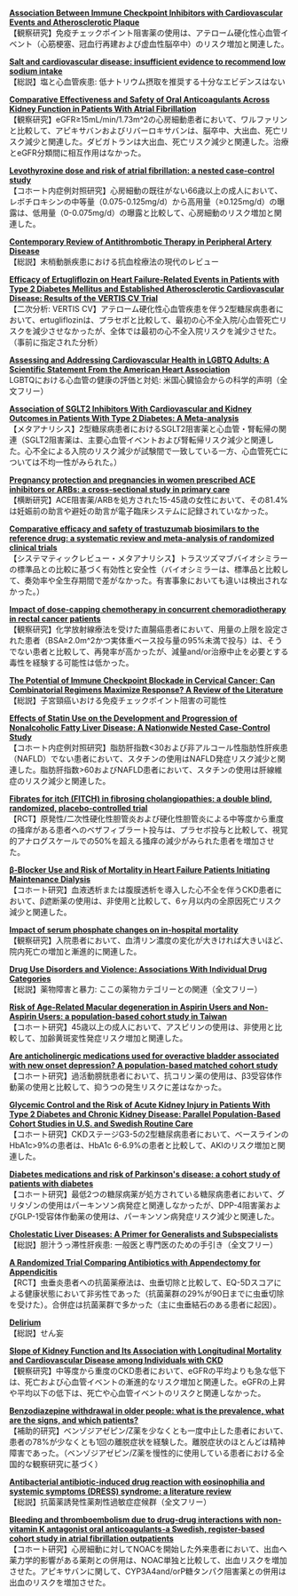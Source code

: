 [**Association Between Immune Checkpoint Inhibitors with Cardiovascular Events and Atherosclerotic Plaque**](https://pubmed.ncbi.nlm.nih.gov/33003973/)  
【観察研究】免疫チェックポイント阻害薬の使用は、アテローム硬化性心血管イベント（心筋梗塞、冠血行再建および虚血性脳卒中）のリスク増加と関連した。

[**Salt and cardiovascular disease: insufficient evidence to recommend low sodium intake**](https://pubmed.ncbi.nlm.nih.gov/33011774/)  
【総説】塩と心血管疾患: 低ナトリウム摂取を推奨する十分なエビデンスはない

[**Comparative Effectiveness and Safety of Oral Anticoagulants Across Kidney Function in Patients With Atrial Fibrillation**](https://pubmed.ncbi.nlm.nih.gov/33012172/)  
【観察研究】eGFR≥15mL/min/1.73m^2の心房細動患者において、ワルファリンと比較して、アピキサバンおよびリバーロキサバンは、脳卒中、大出血、死亡リスク減少と関連した。ダビガトランは大出血、死亡リスク減少と関連した。治療とeGFR分類間に相互作用はなかった。

[**Levothyroxine dose and risk of atrial fibrillation: a nested case-control study**](https://pubmed.ncbi.nlm.nih.gov/33022231/)  
【コホート内症例対照研究】心房細動の既往がない66歳以上の成人において、レボチロキシンの中等量（0.075-0.125mg/d）から高用量（≥0.125mg/d）の曝露は、低用量（0-0.075mg/d）の曝露と比較して、心房細動のリスク増加と関連した。

[**Contemporary Review of Antithrombotic Therapy in Peripheral Artery Disease**](https://pubmed.ncbi.nlm.nih.gov/33023325/)  
【総説】末梢動脈疾患における抗血栓療法の現代のレビュー

[**Efficacy of Ertugliflozin on Heart Failure-Related Events in Patients with Type 2 Diabetes Mellitus and Established Atherosclerotic Cardiovascular Disease: Results of the VERTIS CV Trial**](https://pubmed.ncbi.nlm.nih.gov/33026243/)  
【二次分析: VERTIS CV】アテローム硬化性心血管疾患を伴う2型糖尿病患者において、ertugliflozinは、プラセボと比較して、最初の心不全入院/心血管死亡リスクを減少させなかったが、全体では最初の心不全入院リスクを減少させた。（事前に指定された分析）

[**Assessing and Addressing Cardiovascular Health in LGBTQ Adults: A Scientific Statement From the American Heart Association**](https://pubmed.ncbi.nlm.nih.gov/33028085/)  
LGBTQにおける心血管の健康の評価と対処: 米国心臓協会からの科学的声明（全文フリー）

[**Association of SGLT2 Inhibitors With Cardiovascular and Kidney Outcomes in Patients With Type 2 Diabetes: A Meta-analysis**](https://pubmed.ncbi.nlm.nih.gov/33031522/)  
【メタアナリシス】2型糖尿病患者におけるSGLT2阻害薬と心血管・腎転帰の関連（SGLT2阻害薬は、主要心血管イベントおよび腎転帰リスク減少と関連した。心不全による入院のリスク減少が試験間で一致している一方、心血管死亡については不均一性がみられた。）

[**Pregnancy protection and pregnancies in women prescribed ACE inhibitors or ARBs: a cross-sectional study in primary care**](https://pubmed.ncbi.nlm.nih.gov/33020169/)  
【横断研究】ACE阻害薬/ARBを処方された15-45歳の女性において、その81.4%は妊娠前の助言や避妊の助言が電子臨床システムに記録されていなかった。

[**Comparative efficacy and safety of trastuzumab biosimilars to the reference drug: a systematic review and meta-analysis of randomized clinical trials**](https://pubmed.ncbi.nlm.nih.gov/33005979/)  
【システマティックレビュー・メタアナリシス】トラスツズマブバイオシミラーの標準品との比較に基づく有効性と安全性（バイオシミラーは、標準品と比較して、奏効率や全生存期間で差がなかった。有害事象においても違いは検出されなかった。）

[**Impact of dose-capping chemotherapy in concurrent chemoradiotherapy in rectal cancer patients**](https://pubmed.ncbi.nlm.nih.gov/33023385/)  
【観察研究】化学放射線療法を受けた直腸癌患者において、用量の上限を設定された患者（BSA≥2.0m^2かつ実体重ベース投与量の95%未満で投与）は、そうでない患者と比較して、再発率が高かったが、減量and/or治療中止を必要とする毒性を経験する可能性は低かった。

[**The Potential of Immune Checkpoint Blockade in Cervical Cancer: Can Combinatorial Regimens Maximize Response? A Review of the Literature**](https://pubmed.ncbi.nlm.nih.gov/33025260/)  
【総説】子宮頸癌いおける免疫チェックポイント阻害の可能性

[**Effects of Statin Use on the Development and Progression of Nonalcoholic Fatty Liver Disease: A Nationwide Nested Case-Control Study**](https://pubmed.ncbi.nlm.nih.gov/33027082/)  
【コホート内症例対照研究】脂肪肝指数<30および非アルコール性脂肪性肝疾患（NAFLD）でない患者において、スタチンの使用はNAFLD発症リスク減少と関連した。脂肪肝指数>60およびNAFLD患者において、スタチンの使用は肝線維症のリスク減少と関連した。

[**Fibrates for itch (FITCH) in fibrosing cholangiopathies: a double blind, randomized, placebo-controlled trial**](https://pubmed.ncbi.nlm.nih.gov/33031833/)  
【RCT】原発性/二次性硬化性胆管炎および硬化性胆管炎による中等度から重度の掻痒がある患者へのベザフィブラート投与は、プラセボ投与と比較して、視覚的アナログスケールでの50%を超える掻痒の減少がみられた患者を増加させた。

[**β-Blocker Use and Risk of Mortality in Heart Failure Patients Initiating Maintenance Dialysis**](https://pubmed.ncbi.nlm.nih.gov/33010357/)  
【コホート研究】血液透析または腹膜透析を導入した心不全を伴うCKD患者において、β遮断薬の使用は、非使用と比較して、6ヶ月以内の全原因死亡リスク減少と関連した。

[**Impact of serum phosphate changes on in-hospital mortality**](https://pubmed.ncbi.nlm.nih.gov/33028266/)  
【観察研究】入院患者において、血清リン濃度の変化が大きければ大きいほど、院内死亡の増加と漸進的に関連した。

[**Drug Use Disorders and Violence: Associations With Individual Drug Categories**](https://pubmed.ncbi.nlm.nih.gov/33005950/)  
【総説】薬物障害と暴力: ここの薬物カテゴリーとの関連（全文フリー）

[**Risk of Age-Related Macular degeneration in Aspirin Users and Non-Aspirin Users: a population-based cohort study in Taiwan**](https://pubmed.ncbi.nlm.nih.gov/33009703/)  
【コホート研究】45歳以上の成人において、アスピリンの使用は、非使用と比較して、加齢黄斑変性発症リスク増加と関連した。

[**Are anticholinergic medications used for overactive bladder associated with new onset depression? A population-based matched cohort study**](https://pubmed.ncbi.nlm.nih.gov/33015899/)  
【コホート研究】過活動膀胱患者において、抗コリン薬の使用は、β3受容体作動薬の使用と比較して、抑うつの発生リスクに差はなかった。

[**Glycemic Control and the Risk of Acute Kidney Injury in Patients With Type 2 Diabetes and Chronic Kidney Disease: Parallel Population-Based Cohort Studies in U.S. and Swedish Routine Care**](https://pubmed.ncbi.nlm.nih.gov/33023987/)  
【コホート研究】CKDステージG3-5の2型糖尿病患者において、ベースラインのHbA1c>9%の患者は、HbA1c 6-6.9%の患者と比較して、AKIのリスク増加と関連した。

[**Diabetes medications and risk of Parkinson's disease: a cohort study of patients with diabetes**](https://pubmed.ncbi.nlm.nih.gov/33011770/)  
【コホート研究】最低2つの糖尿病薬が処方されている糖尿病患者において、グリタゾンの使用はパーキンソン病発症と関連しなかったが、DPP-4阻害薬およびGLP-1受容体作動薬の使用は、パーキンソン病発症リスク減少と関連した。

[**Cholestatic Liver Diseases: A Primer for Generalists and Subspecialists**](https://pubmed.ncbi.nlm.nih.gov/33012354/)  
【総説】胆汁うっ滞性肝疾患: 一般医と専門医のための手引き（全文フリー）

[**A Randomized Trial Comparing Antibiotics with Appendectomy for Appendicitis**](https://pubmed.ncbi.nlm.nih.gov/33017106/)  
【RCT】虫垂炎患者への抗菌薬療法は、虫垂切除と比較して、EQ-5Dスコアによる健康状態において非劣性であった（抗菌薬群の29%が90日までに虫垂切除を受けた）。合併症は抗菌薬群で多かった（主に虫垂結石のある患者に起因）。

[**Delirium**](https://pubmed.ncbi.nlm.nih.gov/33017552/)  
【総説】せん妄

[**Slope of Kidney Function and Its Association with Longitudinal Mortality and Cardiovascular Disease among Individuals with CKD**](https://pubmed.ncbi.nlm.nih.gov/33023926/)  
【観察研究】中等度から重度のCKD患者において、eGFRの平均よりも急な低下は、死亡および心血管イベントの漸進的なリスク増加と関連した。eGFRの上昇や平均以下の低下は、死亡や心血管イベントのリスクと関連しなかった。

[**Benzodiazepine withdrawal in older people: what is the prevalence, what are the signs, and which patients?**](https://pubmed.ncbi.nlm.nih.gov/33006626/)  
【補助的研究】ベンゾジアゼピン/Z薬を少なくとも一度中止した患者において、患者の78%が少なくとも1回の離脱症状を経験した。離脱症状のほとんどは精神障害であった。（ベンゾジアゼピン/Z薬を慢性的に使用している患者における全国的な観察研究に基づく）

[**Antibacterial antibiotic-induced drug reaction with eosinophilia and systemic symptoms (DRESS) syndrome: a literature review**](https://pubmed.ncbi.nlm.nih.gov/33025080/)  
【総説】抗菌薬誘発性薬剤性過敏症症候群（全文フリー）

[**Bleeding and thromboembolism due to drug-drug interactions with non-vitamin K antagonist oral anticoagulants-a Swedish, register-based cohort study in atrial fibrillation outpatients**](https://pubmed.ncbi.nlm.nih.gov/33029651/)  
【コホート研究】心房細動に対してNOACを開始した外来患者において、出血へ薬力学的影響がある薬剤との併用は、NOAC単独と比較して、出血リスクを増加させた。アピキサバンに関して、CYP3A4and/orP糖タンパク阻害薬との併用は出血のリスクを増加させた。
